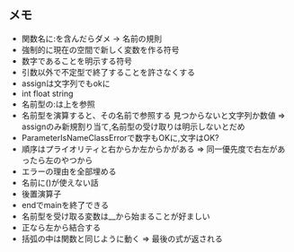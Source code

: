 ## メモ

* 関数名に:を含んだらダメ -> 名前の規則
* 強制的に現在の空間で新しく変数を作る符号
* 数字であることを明示する符号
* 引数以外で不定型で終了することを許さなくする
* assignは文字列でもokに
* int float string
* 名前型の:は上を参照
* 名前型を演算すると、その名前で参照する 見つからないと文字列か数値 => assignのみ新規割り当て,名前型の受け取りは明示しないとだめ
* ParameterIsNameClassErrorで数字もOKに,文字はOK?
* 順序はプライオリティと右からか左からかがある => 同一優先度で右左があったら左のやつから
* エラーの理由を全部埋める
* 名前に()が使えない話
* 後置演算子
* endでmainを終了できる
* 名前型を受け取る変数は__から始まることが好ましい
* 正なら左から結合する
* 括弧の中は関数と同じように動く => 最後の式が返される